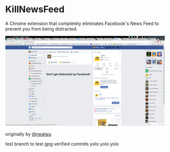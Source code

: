 # KillNewsFeed
A Chrome extension that completely eliminates Facebook's News Feed to prevent you from being distracted.


![](./images/facebook_proof.png)


originally by [@nealwu](https://github.com/nealwu/killnewsfeed)


test branch to test gpg verified commits
yolo
yolo
yolo
